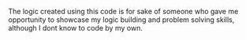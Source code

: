 The logic created using this code is for sake of someone who gave me opportunity to showcase my logic building and problem solving skills, although I dont know to code by my own.
